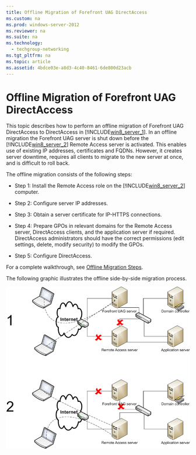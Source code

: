 ```yaml
---
title: Offline Migration of Forefront UAG DirectAccess
ms.custom: na
ms.prod: windows-server-2012
ms.reviewer: na
ms.suite: na
ms.technology: 
  - techgroup-networking
ms.tgt_pltfrm: na
ms.topic: article
ms.assetid: 4bdce03e-a8d3-4c40-8461-6de800d23acb
---
```

# Offline Migration of Forefront UAG DirectAccess
This topic describes how to perform an offline migration of Forefront UAG DirectAccess to DirectAccess in [!INCLUDE[win8_server_1](../Token/win8_server_1_md.md)]. In an offline migration the Forefront UAG server is shut down before the [!INCLUDE[win8_server_2](../Token/win8_server_2_md.md)] Remote Access server is activated. This enables use of existing IP addresses, certificates and FQDNs. However, it creates server downtime, requires all clients to migrate to the new server at once, and is difficult to roll back.  
  
The offline migration consists of the following steps:  
  
-   Step 1: Install the Remote Access role on the [!INCLUDE[win8_server_2](../Token/win8_server_2_md.md)] computer.  
  
-   Step 2: Configure server IP addresses.  
  
-   Step 3: Obtain a server certificate for IP\-HTTPS connections.  
  
-   Step 4: Prepare GPOs in relevant domains for the Remote Access server, DirectAccess clients, and the application server if required. DirectAccess administrators should have the correct permissions \(edit settings, delete, modify security\) to modify the GPOs.  
  
-   Step 5: Configure DirectAccess.  
  
For a complete walkthrough, see [Offline Migration Steps](../Topic/Offline-Migration-Steps.md).  
  
The following graphic illustrates the offline side\-by\-side migration process.  
  
![](../Image/RAUAGMigration1.png)  
  
